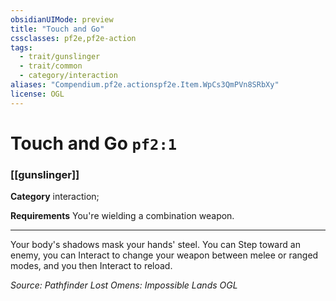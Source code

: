 ```yaml
---
obsidianUIMode: preview
title: "Touch and Go"
cssclasses: pf2e,pf2e-action
tags:
  - trait/gunslinger
  - trait/common
  - category/interaction
aliases: "Compendium.pf2e.actionspf2e.Item.WpCs3QmPVn8SRbXy"
license: OGL
---
```

# Touch and Go `pf2:1`

### [[gunslinger]]

**Category** interaction; 




**Requirements** You're wielding a combination weapon.

* * *

Your body's shadows mask your hands' steel. You can Step toward an enemy, you can Interact to change your weapon between melee or ranged modes, and you then Interact to reload.

*Source: Pathfinder Lost Omens: Impossible Lands*
*OGL*